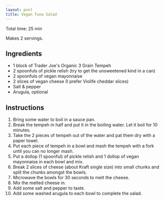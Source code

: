 ```yaml
---
layout: post
title: Vegan Tuna Salad
---
```


Total time: 25 min

Makes 2 servings.

## Ingredients

* 1 block of Trader Joe's Organic 3 Grain Tempeh
* 2 spoonfuls of pickle relish (try to get the unsweetened kind in a can)
* 2 spoonfuls of vegan mayonnaise
* 2 slices of vegan cheese (I prefer Violife cheddar slices)
* Salt & pepper
* Arugula, optional

## Instructions

1. Bring some water to boil in a sauce pan.
1. Break the tempeh in half and put it in the boiling water. Let it boil for 10 minutes.
1. Take the 2 pieces of tempeh out of the water and pat them dry with a paper towel.
1. Put each piece of tempeh in a bowl and mash the tempeh with a fork until you can no longer mash.
1. Put a dollop (1 spoonful) of pickle relish and 1 dollop of vegan mayonnaise in each bowl and mix.
1. Break 2 slices of cheese (about Kraft single size) into small chunks and split the chunks amongst the bowls.
1. Microwave the bowls for 30 seconds to melt the cheese.
1. Mix the melted cheese in.
1. Add some salt and pepper to taste.
1. Add some washed arugula to each bowl to complete the salad.
